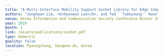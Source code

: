 ```yaml
---
title: "A Multi-Interface Mobility Support Socket Library for Edge Computing"
authors: "Junghwan Lim, <b>Hyunwoo Lee</b>, and Ted ``Taekyoung'' Kwon"
venue: Korea Information and Communication Society Conference Winter 2019 (KICS '19)
year: 2019
month: 1
link: /assets/publications/socket.pdf
type: domestic
quality: false
location: Pyeongchang, Gangwon-do, Korea
---
```

